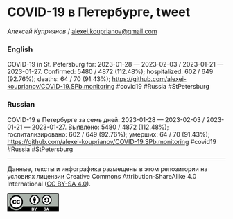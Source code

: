 COVID-19 в Петербурге, tweet
============================

*Алексей Куприянов* /
<a href="mailto:alexei.kouprianov@gmail.com" class="email">alexei.kouprianov@gmail.com</a>

### English

COVID-19 in St. Petersburg for: 2023-01-28 — 2023-02-03 / 2023-01-21 —
2023-01-27. Сonfirmed: 5480 / 4872 (112.48%); hospitalized: 602 / 649
(92.76%); deaths: 64 / 70 (91.43%);
<a href="https://github.com/alexei-kouprianov/COVID-19.SPb.monitoring" class="uri">https://github.com/alexei-kouprianov/COVID-19.SPb.monitoring</a>
\#covid19 \#Russia \#StPetersburg

### Russian

COVID-19 в Петербурге за семь дней: 2023-01-28 — 2023-02-03 / 2023-01-21
— 2023-01-27. Выявлено: 5480 / 4872 (112.48%); госпитализировано: 602 /
649 (92.76%); умерших: 64 / 70 (91.43%);
<a href="https://github.com/alexei-kouprianov/COVID-19.SPb.monitoring" class="uri">https://github.com/alexei-kouprianov/COVID-19.SPb.monitoring</a>
\#covid19 \#Russia \#StPetersburg

------------------------------------------------------------------------

Данные, тексты и инфографика размещены в этом репозитории на условиях
лицензии Creative Commons Attribution-ShareAlike 4.0 International ([CC
BY-SA 4.0](https://creativecommons.org/licenses/by-sa/4.0/)).

![](../misc/CC-BY-SA-icon.png "CC-BY-SA")
